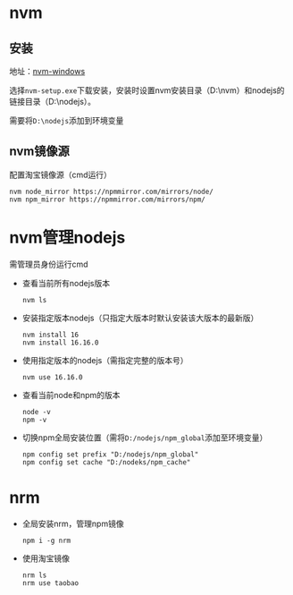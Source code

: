 # nvm

## 安装

地址：[nvm-windows](https://github.com/coreybutler/nvm-windows/releases)

选择`nvm-setup.exe`下载安装，安装时设置nvm安装目录（D:\nvm）和nodejs的链接目录（D:\nodejs）。

需要将`D:\nodejs`添加到环境变量

## nvm镜像源

配置淘宝镜像源（cmd运行）

```
nvm node_mirror https://npmmirror.com/mirrors/node/
nvm npm_mirror https://npmmirror.com/mirrors/npm/
```

# nvm管理nodejs

需管理员身份运行cmd

- 查看当前所有nodejs版本

  ```
  nvm ls
  ```

- 安装指定版本nodejs（只指定大版本时默认安装该大版本的最新版）

  ```
  nvm install 16
  nvm install 16.16.0
  ```

- 使用指定版本的nodejs（需指定完整的版本号）

  ```
  nvm use 16.16.0
  ```

- 查看当前node和npm的版本

  ```
  node -v
  npm -v
  ```

- 切换npm全局安装位置（需将`D:/nodejs/npm_global`添加至环境变量）

  ```
  npm config set prefix "D:/nodejs/npm_global"
  npm config set cache "D:/nodeks/npm_cache"
  ```

# nrm

- 全局安装nrm，管理npm镜像

  ```
  npm i -g nrm
  ```

- 使用淘宝镜像

  ```
  nrm ls
  nrm use taobao
  ```
